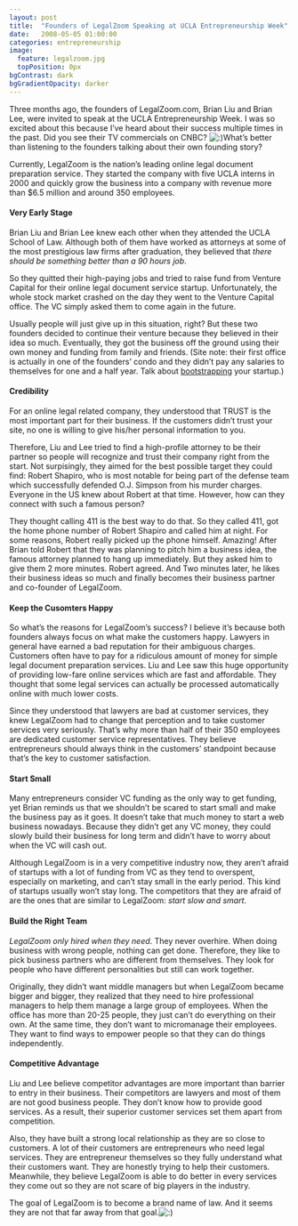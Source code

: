 ```yaml
---
layout: post
title:  "Founders of LegalZoom Speaking at UCLA Entrepreneurship Week"
date:   2008-05-05 01:00:00
categories: entrepreneurship
image:
  feature: legalzoom.jpg
  topPosition: 0px
bgContrast: dark
bgGradientOpacity: darker
---
```


Three months ago, the founders of LegalZoom.com, Brian Liu and Brian Lee, were invited to speak at the UCLA Entrepreneurship Week. I was so excited about this because I’ve heard about their success multiple times in the past. Did you see their TV commercials on CNBC? ![:)](http://aneverendingdream.com/wp-includes/images/smilies/simple-smile.png)What’s better than listening to the founders talking about their own founding story?

Currently, LegalZoom is the nation’s leading online legal document preparation service. They started the company with five UCLA interns in 2000 and quickly grow the business into a company with revenue more than $6.5 million and around 350 employees.

#### Very Early Stage

Brian Liu and Brian Lee knew each other when they attended the UCLA School of Law. Although both of them have worked as attorneys at some of the most prestigious law firms after graduation, they believed that _there should be something better than a 90 hours job_.

So they quitted their high-paying jobs and tried to raise fund from Venture Capital for their online legal document service startup. Unfortunately, the whole stock market crashed on the day they went to the Venture Capital office. The VC simply asked them to come again in the future.

Usually people will just give up in this situation, right? But these two founders decided to continue their venture because they believed in their idea so much. Eventually, they got the business off the ground using their own money and funding from family and friends. (Site note: their first office is actually in one of the founders’ condo and they didn’t pay any salaries to themselves for one and a half year. Talk about [bootstrapping](http://en.wikipedia.org/wiki/Bootstrapping_%28business%29) your startup.)

#### Credibility

For an online legal related company, they understood that TRUST is the most important part for their business. If the customers didn’t trust your site, no one is willing to give his/her personal information to you.

Therefore, Liu and Lee tried to find a high-profile attorney to be their partner so people will recognize and trust their company right from the start. Not surpisingly, they aimed for the best possible target they could find: Robert Shapiro, who is most notable for being part of the defense team which successfully defended O.J. Simpson from his murder charges. Everyone in the US knew about Robert at that time. However, how can they connect with such a famous person?

They thought calling 411 is the best way to do that. So they called 411, got the home phone number of Robert Shapiro and called him at night. For some reasons, Robert really picked up the phone himself. Amazing! After Brian told Robert that they was planning to pitch him a business idea, the famous attorney planned to hang up immediately. But they asked him to give them 2 more minutes. Robert agreed. And Two minutes later, he likes their business ideas so much and finally becomes their business partner and co-founder of LegalZoom.

#### Keep the Cusomters Happy

So what’s the reasons for LegalZoom’s success? I believe it’s because both founders always focus on what make the customers happy. Lawyers in general have earned a bad reputation for their ambiguous charges. Customers often have to pay for a ridiculous amount of money for simple legal document preparation services. Liu and Lee saw this huge opportunity of providing low-fare online services which are fast and affordable. They thought that some legal services can actually be processed automatically online with much lower costs.

Since they understood that lawyers are bad at customer services, they knew LegalZoom had to change that perception and to take customer services very seriously. That’s why more than half of their 350 employees are dedicated customer service representatives. They believe entrepreneurs should always think in the customers’ standpoint because that’s the key to customer satisfaction.

#### Start Small

Many entrepreneurs consider VC funding as the only way to get funding, yet Brian reminds us that we shouldn’t be scared to start small and make the business pay as it goes. It doesn’t take that much money to start a web business nowadays. Because they didn’t get any VC money, they could slowly build their business for long term and didn’t have to worry about when the VC will cash out.

Although LegalZoom is in a very competitive industry now, they aren’t afraid of startups with a lot of funding from VC as they tend to overspent, especially on marketing, and can’t stay small in the early period. This kind of startups usually won’t stay long. The competitors that they are afraid of are the ones that are similar to LegalZoom: _start slow and smart_.

#### Build the Right Team

_LegalZoom only hired when they need_. They never overhire. When doing business with wrong people, nothing can get done. Therefore, they like to pick business partners who are different from themselves. They look for people who have different personalities but still can work together.

Originally, they didn’t want middle managers but when LegalZoom became bigger and bigger, they realized that they need to hire professional managers to help them manage a large group of employees. When the office has more than 20-25 people, they just can’t do everything on their own. At the same time, they don’t want to micromanage their employees. They want to find ways to empower people so that they can do things independently.

#### Competitive Advantage

Liu and Lee believe competitor advantages are more important than barrier to entry in their business. Their competitors are lawyers and most of them are not good business people. They don’t know how to provide good services. As a result, their superior customer services set them apart from competition.

Also, they have built a strong local relationship as they are so close to customers. A lot of their customers are entrepreneurs who need legal services. They are entrepreneur themselves so they fully understand what their customers want. They are honestly trying to help their customers. Meanwhile, they believe LegalZoom is able to do better in every services they come out so they are not scare of big players in the industry.

The goal of LegalZoom is to become a brand name of law. And it seems they are not that far away from that goal.![:)](http://aneverendingdream.com/wp-includes/images/smilies/simple-smile.png)
